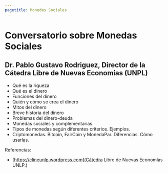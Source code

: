 ```yaml
---
pagetitle: Monedas Sociales
---
```


# Conversatorio sobre Monedas Sociales

## Dr. Pablo Gustavo Rodriguez, Director de la Cátedra Libre de Nuevas Economías (UNPL)

* Qué es la riqueza
* Qué es el dinero
* Funciones del dinero
* Quién y cómo se crea el dinero
* Mitos del dinero
* Breve historia del dinero
* Problemas del dinero-deuda
* Monedas sociales y complementarias.
* Tipos de monedas según diferentes criterios. Ejemplos.
* Criptomonedas. Bitcoin, FairCoin y MonedaPar. Diferencias. Cómo usarlas.

Referencias:

- [https://clineunlp.wordpress.com](Cátedra Libre de Nuevas Economías UNLP.)
